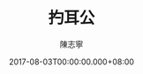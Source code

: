 ---
issue: 235
title: 扚耳公
author: 陳志寧
language: 南四縣
date: 2017-08-03T00:00:00.000+08:00
topic: 抒懷
difficulty: 2
wikidata: Q98096104
wikidata_link: https://www.wikidata.org/wiki/Q98096104
---